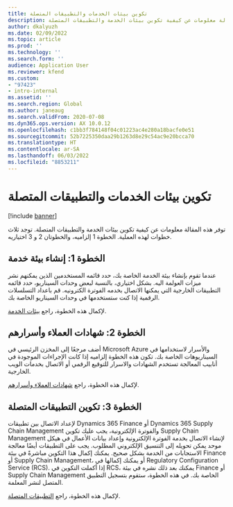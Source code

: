 ```yaml
---
title: تكوين بيئات الخدمات والتطبيقات المتصلة
description: توفر هذه المقالة معلومات عن كيفية تكوين بيئات الخدمة والتطبيقات المتصلة.
author: dkalyuzh
ms.date: 02/09/2022
ms.topic: article
ms.prod: ''
ms.technology: ''
ms.search.form: ''
audience: Application User
ms.reviewer: kfend
ms.custom:
- "97423"
- intro-internal
ms.assetid: ''
ms.search.region: Global
ms.author: janeaug
ms.search.validFrom: 2020-07-08
ms.dyn365.ops.version: AX 10.0.12
ms.openlocfilehash: c1bb3f784148f04c01223ac4e280a18bacfe0e51
ms.sourcegitcommit: 52b7225350daa29b1263d8e29c54ac9e20bcca70
ms.translationtype: HT
ms.contentlocale: ar-SA
ms.lasthandoff: 06/03/2022
ms.locfileid: "8853211"
---
```

# <a name="configure-service-environments-and-connected-applications"></a>تكوين بيئات الخدمات والتطبيقات المتصلة

[!include [banner](../includes/banner.md)]

توفر هذه المقالة معلومات عن كيفية تكوين بيئات الخدمة والتطبيقات المتصلة. توجد ثلاث خطوات لهذه العملية. الخطوة 1 إلزاميه، والخطوتان 2 و 3 اختياريه.

## <a name="step-1-create-a-service-environment"></a>الخطوة 1: إنشاء بيئة خدمة

عندما تقوم بإنشاء بيئة الخدمة الخاصة بك، حدد قائمه المستخدمين الذين يمكنهم نشر ميزات العولمة اليه. بشكل اختياري، بالنسبة لبعض وحدات السيناريو، حدد قائمه التطبيقات الخارجية التي يمكنها الاتصال بخدمه الفوترة الكترونيه. قم باعداد التسلسلات الرقمية إذا كنت ستستخدمها في وحدات السيناريو الخاصة بك.

لإكمال هذه الخطوة، راجع [بيئات الخدمة](e-invoicing-service-environments.md).

## <a name="step-2-add-certificates-and-secrets"></a>الخطوة 2: شهادات العملاء وأسرارهم

أضف مرجعًا إلى المخزن الرئيسي في Microsoft Azure والأسرار لاستخدامها في السيناريوهات الخاصة بك. تكون هذه الخطوة إلزاميه إذا كانت الإجراءات الموجودة في أنابيب المعالجة تستخدم الشهادات والاسرار للتوقيع الرقمي أو الاتصال بخدمات الويب الخارجية.

لإكمال هذه الخطوة، راجع [شهادات العملاء وأسرارهم](e-invoicing-customer-certificates-secrets.md).

## <a name="step-3-configure-connected-applications"></a>الخطوة 3: تكوين التطبيقات المتصلة

لإعداد الاتصال بين تطبيقات Dynamics 365 Finance أو Dynamics 365 Supply Chain Management والفوترة الإلكترونية، يجب عليك تكوين Supply Chain Management لإنشاء الاتصال بخدمة الفوترة الإلكترونية وإعداد بيانات الأعمال في هيكل موحد يمكن تحويله إلى التنسيق الإلكتروني المطلوب. يجب على التطبيقات أيضًا معالجة الاستجابات من الخدمة بشكل صحيح. يمكنك إكمال هذا التكوين مباشرةً في بيئة Finance أو Supply Chain Management، أو يمكنك إكمالها في Regulatory Configuration Service (RCS). إذا أكملت التكوين في RCS، يمكنك بعد ذلك نشره في بيئة Finance أو Supply Chain Management الخاصة بك. في هذه الخطوة، ستقوم بتسجيل التطبيق المتصل لنشر المعلمة.

لإكمال هذه الخطوة، راجع [التطبيقات المتصلة](e-invoicing-connected-applications.md).
